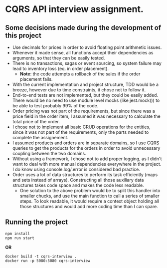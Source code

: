 # CQRS API interview assignment.

## Some decisions made during the development of this project

- Use decimals for prices in order to avoid floating point arithmetic issues.
- Whenever it made sense, all functions accept their dependencies as arguments, so that they can be easily tested.
- There is no transactions, sagas or event sourcing, so system failure may lead to inventory loss (eq. in order placement).
  - **Note**: the code attempts a rollback of the sales if the order placement fails. 
- With the current implementation and project structure, TDD would be a breeze, however due to time constraints, it chose not to follow it.
- End-to-end tests are not implemented, but they could be easily added. There would be no need to use module level mocks (like jest.mock()) to be able to test probably 99% of the code.
- Order pricing was not part of the requirements, but since there was a price field in the order item, I assumed it was necessary to calculate the total price of the order.
- I chose not to implement all basic CRUD operations for the entities, since it was not part of the requirements, only the parts needed to complete the assignement.
- I assumed products and orders are in separate domains, so I use CQRS queries to get the products for the orders in order to avoid unnecessary coupling between the two domains.
- Without using a framework, I chose not to add proper logging, as I didn't want to deal with more manual dependencies everywhere in the project. I do know using console.log/.error is considered bad practice.
- Order uses a lot of data structures to perform its task efficiently (maps and sets instead of arrays). Constructing all those auxiliary data structures takes code space and makes the code less readable.
  - One solution to the above problem would be to split this handler into smaller chucks, and use the main function to call a series of smaller steps. To look readable, it would require a context object holding all those structures and would add more coding time than I can spare.

## Running the project

```
npm install
npm run start
```
**OR**
```
docker build -t cqrs-interview .
docker run -p 5080:5080 cqrs-interview
```